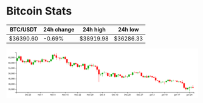 # Bitcoin Stats

BTC/USDT|24h change|24h high|24h low|
|---|---|---|---|
|$36390.60|-0.69%|$38919.98|$36286.33|

<img src="./chart.svg">
